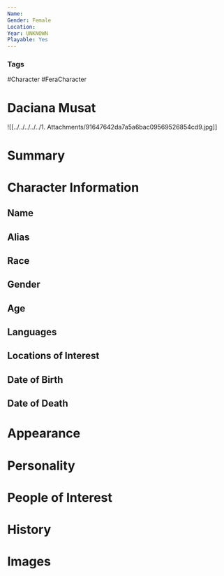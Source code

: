 ```yaml
---
Name: 
Gender: Female
Location: 
Year: UNKNOWN
Playable: Yes
---
```


### Tags
#Character #FeraCharacter 

# Daciana Musat
![[../../../../../1. Attachments/91647642da7a5a6bac09569526854cd9.jpg]]

# Summary


# Character Information

## Name

## Alias

## Race

## Gender

## Age

## Languages

## Locations of Interest

## Date of Birth

## Date of Death

# Appearance

# Personality

# People of Interest

# History

# Images
